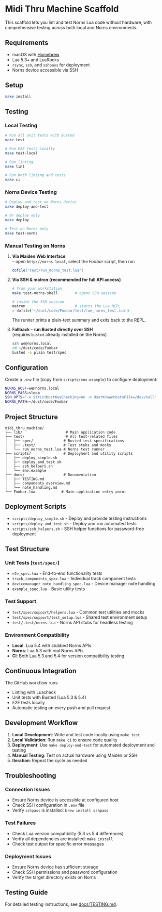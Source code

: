 # Midi Thru Machine Scaffold

This scaffold lets you lint and test Norns Lua code without hardware, with comprehensive testing across both local and Norns environments.

## Requirements
- macOS with [Homebrew](https://brew.sh/)
- Lua 5.3+ and LuaRocks
- `rsync`, `ssh`, and `sshpass` for deployment
- Norns device accessible via SSH

## Setup
```sh
make install
```

## Testing

### Local Testing
```sh
# Run all unit tests with Busted
make test

# Run E2E tests locally
make test-local

# Run linting
make lint

# Run both linting and tests
make ci
```

### Norns Device Testing
```sh
# Deploy and test on Norns device
make deploy-and-test

# Or deploy only
make deploy

# Test on Norns only
make test-norns
```

### Manual Testing on Norns
1. **Via Maiden Web Interface**  
   – open `http://norns.local`, select the *Foobar* script, then run  
   ```lua
   dofile('test/run_norns_test.lua')
   ```

2. **Via SSH & matron (recommended for full API access)**  
   ```bash
   # from your workstation
   make test-norns-shell        # opens SSH session

   # inside the SSH session
   matron                       # starts the Lua REPL
   > dofile('~/dust/code/Foobar/test/run_norns_test.lua')
   ```

   The runner prints a plain-text summary and exits back to the REPL.

3. **Fallback – run Busted directly over SSH**  
   (requires `busted` already installed on the Norns)  
   ```bash
   ssh we@norns.local
   cd ~/dust/code/Foobar
   busted -o plain test/spec
   ```

## Configuration

Create a `.env` file (copy from `scripts/env.example`) to configure deployment:

```bash
NORNS_HOST=we@norns.local
NORNS_PASS=sleep
SSH_OPTS="-o StrictHostKeyChecking=no -o UserKnownHostsFile=/dev/null"
NORNS_PATH=~/dust/code/Foobar
```

## Project Structure

```
midi_thru_machine/
├── lib/                    # Main application code
├── test/                   # All test-related files
│   ├── spec/              # Busted test specifications
│   ├── .test/             # Test stubs and mocks
│   └── run_norns_test.lua # Norns test runner
├── scripts/               # Deployment and utility scripts
│   ├── deploy_simple.sh
│   ├── deploy_and_test.sh
│   ├── ssh_helpers.sh
│   └── env.example
├── docs/                  # Documentation
│   ├── TESTING.md
│   ├── components_overview.md
│   └── note_handling.md
└── Foobar.lua            # Main application entry point
```

## Deployment Scripts

- `scripts/deploy_simple.sh` - Deploy and provide testing instructions
- `scripts/deploy_and_test.sh` - Deploy and run automated tests
- `scripts/ssh_helpers.sh` - SSH helper functions for password-free deployment

## Test Structure

### Unit Tests (`test/spec/`)
- `e2e_spec.lua` - End-to-end functionality tests
- `track_components_spec.lua` - Individual track component tests
- `devicemanager_note_handling_spec.lua` - Device manager note handling
- `example_spec.lua` - Basic utility tests

### Test Support
- `test/spec/support/helpers.lua` - Common test utilities and mocks
- `test/spec/support/test_setup.lua` - Shared test environment setup
- `test/.test/norns.lua` - Norns API stubs for headless testing

### Environment Compatibility
- **Local**: Lua 5.4 with stubbed Norns APIs
- **Norns**: Lua 5.3 with real Norns APIs
- **CI**: Both Lua 5.3 and 5.4 for version compatibility testing

## Continuous Integration

The GitHub workflow runs:
- Linting with Luacheck
- Unit tests with Busted (Lua 5.3 & 5.4)
- E2E tests locally
- Automatic testing on every push and pull request

## Development Workflow

1. **Local Development**: Write and test code locally using `make test`
2. **Local Validation**: Run `make ci` to ensure code quality
3. **Deployment**: Use `make deploy-and-test` for automated deployment and testing
4. **Manual Testing**: Test on actual hardware using Maiden or SSH
5. **Iteration**: Repeat the cycle as needed

## Troubleshooting

### Connection Issues
- Ensure Norns device is accessible at configured host
- Check SSH configuration in `.env` file
- Verify `sshpass` is installed: `brew install sshpass`

### Test Failures
- Check Lua version compatibility (5.3 vs 5.4 differences)
- Verify all dependencies are installed: `make install`
- Check test output for specific error messages

### Deployment Issues
- Ensure Norns device has sufficient storage
- Check SSH permissions and password configuration
- Verify the target directory exists on Norns

## Testing Guide

For detailed testing instructions, see [docs/TESTING.md](docs/TESTING.md).
